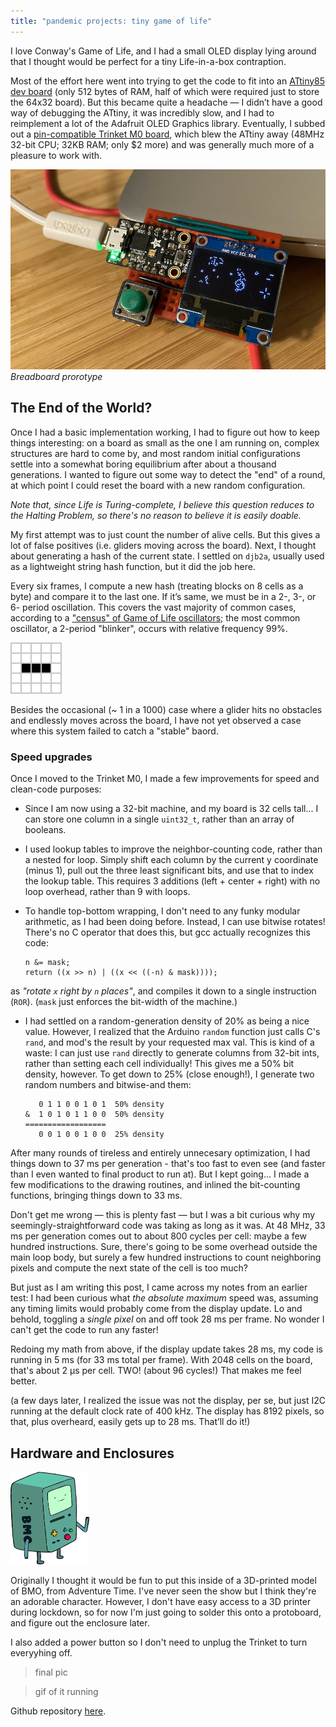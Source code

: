 ```yaml
---
title: "pandemic projects: tiny game of life"
---
```


I love Conway's Game of Life, and I had a small OLED display lying around that I thought would be perfect for a tiny Life-in-a-box contraption.

Most of the effort here went into trying to get the code to fit into an [ATtiny85 dev board][1] (only 512 bytes of RAM, half of which were required just to store the 64x32 board). But this became quite a headache — I didn’t have a good way of debugging the ATtiny, it was incredibly slow, and I had to reimplement a lot of the Adafruit OLED Graphics library. Eventually, I subbed out a [pin-compatible Trinket M0 board][2], which blew the ATtiny away (48MHz 32-bit CPU; 32KB RAM; only \$2 more) and was generally much more of a pleasure to work with.

![breadboard protoype](/assets/img/life-breadboard.jpeg)
*Breadboard prorotype*

## The End of the World?

Once I had a basic implementation working, I had to figure out how to keep things interesting: on a board as small as the one I am running on, complex structures are hard to come by, and most random initial configurations settle into a somewhat boring equilibrium after about a thousand generations. I wanted to figure out some way to detect the "end" of a round, at which point I could reset the board with a new random configuration.

*Note that, since Life is Turing-complete, I believe this question reduces to the Halting Problem, so there's no reason to believe it is easily doable.*

My first attempt was to just count the number of alive cells. But this gives a lot of false positives (i.e. gliders moving across the board). Next, I thought about generating a hash of the current state. I settled on `djb2a`, usually used as a lightweight string hash function, but it did the job here.

Every six frames, I compute a new hash (treating blocks on 8 cells as a byte) and compare it to the last one. If it’s same, we must be in a 2-, 3-, or 6- period oscillation. This covers the vast majority of common cases, according to a ["census" of Game of Life oscillators][3]; the most common oscillator, a 2-period "blinker", occurs with relative frequency 99%.

![blinker oscillator animation](/assets/img/life-blinker.gif)

Besides the occasional (~ 1 in a 1000) case where a glider hits no obstacles and endlessly moves across the board, I have not yet observed a case where this system failed to catch a "stable" baord.

### Speed upgrades

Once I moved to the Trinket M0, I made a few improvements for speed and clean-code purposes:

- Since I am now using a 32-bit machine, and my board is 32 cells tall... I can store one column in a single `uint32_t`, rather than an array of booleans.

- I used lookup tables to improve the neighbor-counting code, rather than a nested for loop. Simply shift each column by the current y coordinate (minus 1), pull out the three least significant bits, and use that to index the lookup table. This requires 3 additions (left + center + right) with no loop overhead, rather than 9 with loops.

- To handle top-bottom wrapping, I don't need to any funky modular arithmetic, as I had been doing before. Instead, I can use bitwise rotates! There's no C operator that does this, but gcc actually recognizes this code:
    ```
    n &= mask;
    return ((x >> n) | ((x << ((-n) & mask))));
    ```
as *"rotate `x` right by `n` places"*, and compiles it down to a single instruction (`ROR`). (`mask` just enforces the bit-width of the machine.)

- I had settled on a random-generation density of 20% as being a nice value. However, I realized that the Arduino `random` function just calls C's `rand`, and mod's the result by your requested max val. This is kind of a waste: I can just use `rand` directly to generate columns from 32-bit ints, rather than setting each cell individually! This gives me a 50% bit density, however. To get down to 25% (close enough!), I generate two random numbers and bitwise-and them:

    ```
       0 1 1 0 0 1 0 1  50% density
    &  1 0 1 0 1 1 0 0  50% density
    ==================
       0 0 1 0 0 1 0 0  25% density
    ```

After many rounds of tireless and entirely unnecesary optimization, I had things down to 37 ms per generation - that's too fast to even see (and faster than I even wanted to final product to run at). But I kept going... I made a few modifications to the drawing routines, and inlined the bit-counting functions, bringing things down to 33 ms.

Don't get me wrong — this is plenty fast — but I was a bit curious why my seemingly-straightforward code was taking as long as it was. At 48 MHz, 33 ms per generation comes out to about 800 cycles per cell: maybe a few hundred instructions. Sure, there's going to be some overhead outside the main loop body, but surely a few hundred instructions to count neighboring pixels and compute the next state of the cell is too much?

But just as I am writing this post, I came across my notes from an earlier test: I had been curious what *the absolute maximum* speed was, assuming any timing limits would probably come from the display update. Lo and behold, toggling a *single pixel* on and off took 28 ms per frame. No wonder I can't get the code to run any faster!

Redoing my math from above, if the display update takes 28 ms, my code is running in 5 ms (for 33 ms total per frame). With 2048 cells on the board, that's about 2 µs per cell. TWO! (about 96 cycles!) That makes me feel better.

(a few days later, I realized the issue was not the display, per se, but just I2C running at the default clock rate of 400 kHz. The display has 8192 pixels, so that, plus overheard, easily gets up to 28 ms. That’ll do it!)

## Hardware and Enclosures

<img src="/assets/img/life-bmo.png" alt="adventure time BMO" width="25%"/>

Originally I thought it would be fun to put this inside of a 3D-printed model of BMO, from Adventure Time. I've never seen the show but I think they're an adorable character. However, I don't have easy access to a 3D printer during lockdown, so for now I'm just going to solder this onto a protoboard, and figure out the enclosure later.

I also added a power button so I don't need to unplug the Trinket to turn
everyyhing off.

> final pic

> gif of it running

Github repository [here][4].

[1]: https://www.adafruit.com/product/1501
[2]: https://www.adafruit.com/product/3500
[3]: https://www.conwaylife.com/wiki/List_of_common_oscillators
[4]: https://github.com/elimbaum/trinket-life